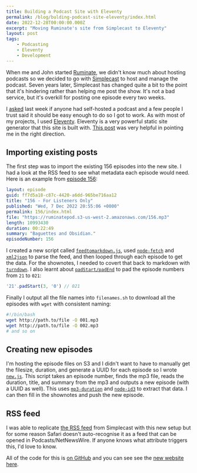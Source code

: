 ```yaml
---
title: Building a Podcast Site with Eleventy
permalink: /blog/bulding-podcast-site-eleventy/index.html
date: 2022-12-28T00:00:00.000Z
excerpt: "Moving Ruminate's site from Simplecast to Eleventy"
layout: post
tags:
    - Podcasting
    - Eleventy
    - Development
---
```


When me and John started [Ruminate](https://ruminatepodcast.com), we didn't know much about hosting podcasts so we decided to go with [Simplecast](https://simplecast.com) to host and manage the podcast. Seven years later, Simplecast has changed quite a bit to the point that it's hindering rather than helping me post the show. It's not a bad service, but it's overkill for posting one episode every two weeks.

I [asked](https://toot.rknight.me/2022/12/23/has-anyone-moved.html) last week if anyone had self-hosted a podcast and a few people I trust said it should be easy enough to do so I got to work. As with most of my projects, I used [Eleventy](https://www.11ty.dev/). Eleventy is a very powerful static site generator that this site is built with. [This post](https://www.marclittlemore.com/create-an-eleventy-podcast-feed/) was very helpful in pointing me in the right direction.

## Importing existing posts

The first step was to import the existing 156 episodes into the new site. I had a look at the RSS feed to see what metadata each episode would need. Here is an example from [episode 156](https://ruminatepodcast.com/156/):

```yaml
layout: episode
guid: ff7d5a18-c87c-4420-a6dd-965be716aa12
title: "156 - For Listeners Only"
published: "Wed, 7 Dec 2022 20:55:06 +0000"
permalink: 156/index.html
file: "https://ruminatepod.s3-us-west-2.amazonaws.com/156.mp3"
length: 10993430
duration: 00:22:49
summary: "Baguettes and Obsidian."
episodeNumber: 156
```

I created a new script called [`feedtomarkdown.js`](https://github.com/rknightuk/ruminate/blob/main/scripts/feedtomarkdown.js), used [`node-fetch`](https://www.npmjs.com/package/node-fetch) and [`xml2json`](https://www.npmjs.com/package/xml2json)  to parse the feed, and then looped through each episode to get the data. For the shownotes, I needed to covert that back to markdown with [`turndown`](https://www.npmjs.com/package/turndown). I also learnt about [`padStart/padEnd`](https://developer.mozilla.org/en-US/docs/Web/JavaScript/Reference/Global_Objects/String/padStart) to pad the episode numbers from `21` to `021`:

```js
'21'.padStart(3, '0') // 021
```

Finally I output all the file names into `filenames.sh` to download all the episodes with `wget` with consistent naming:

```bash
#!/bin/bash
wget http://path.to/file -O 001.mp3
wget http://path.to/file -O 002.mp3
# and so on
```

## Creating new episodes

I'm hosting the episode files on S3 and I didn't want to have to manually get the filesize, duration, and generate a UUID for each episode so I wrote [`new.js`](https://github.com/rknightuk/ruminate/blob/main/scripts/new.js). This script takes an episode number, finds the mp3 file, reads the duration, title, and summary from the mp3 and outputs a new episode (with a UUID as well). This uses [`mp3-duration`](https://www.npmjs.com/package/mp3-duration) and [`node-id3`](https://www.npmjs.com/package/node-id3) to extract that data. I can then fill in the shownotes and push the new episode.

## RSS feed

I was able to replicate [the RSS feed](https://ruminatepodcast.com/feed.xml) from Simplecast with this new setup but for some reason Safari doesn't auto-recognise it as a feed that can be opened in Podcasts/NetNewsWire. If anyone knows what attribute triggers this, I'd love to know.

All of the code for this is [on GitHub](https://github.com/rknightuk/ruminate) and you can see see the [new website here](https://ruminatepodcast.com).